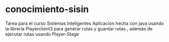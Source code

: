 # conocimiento-sisin
Tarea para el curso Sistemas Inteligentes
Aplicación hecha con java usando la librería Playerclient3 para generar rutas y guardar rutas , además de ejecutar rutas usando Player-Stage 
